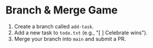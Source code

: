 # Branch & Merge Game

1. Create a branch called `add-task`.
2. Add a new task to `todo.txt` (e.g., "[ ] Celebrate wins").
3. Merge your branch into `main` and submit a PR.  
